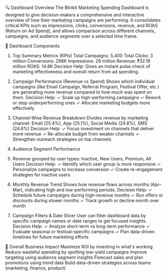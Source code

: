 🔍 Dashboard Overview 
The Blinkit Marketing Spending Dashboard is designed to give decision-makers a comprehensive and interactive overview of how their marketing campaigns are performing. It consolidates critical KPIs such as impressions, clicks, conversions, revenue, and ROAS (Return on Ad Spend), and allows comparison across different channels, campaigns, and audience segments over a selected time frame.

🧩 Dashboard Components
1. Top Summary Metrics (KPIs)
Total Campaigns: 5,400
Total Clicks: 3 million
Conversions: 298K
Impressions: 29 million
Revenue: ₹32.19 million
ROAS: 14.8K
Decision Help: Gives an instant pulse check of marketing effectiveness and overall return from ad spending.

2. Campaign Performance (Revenue vs Spend)
Shows which individual campaigns (like Email Campaign, Referral Program, Festival Offer, etc.) are generating more revenue compared to how much was spent on them.
Decision Help:
✓ Scale up high-performing campaigns
✓ Rework or stop underperforming ones
✓ Allocate marketing budgets more effectively

3. Channel-Wise Revenue Breakdown
Divides revenue by marketing channel:
Email (25.4%), App (25.1%), Social Media (24.8%), SMS (24.6%)
Decision Help:
✓ Focus investment on channels that deliver more revenue
✓ Re-allocate budget from weaker channels
✓ Strengthen outreach strategies on top channels

4. Audience Segment Performance
5. Revenue grouped by user types:
Inactive, New Users, Premium, All Users
Decision Help:
✓ Identify which user group is more responsive
✓ Personalize campaigns to increase conversion
✓ Create re-engagement strategies for inactive users

5. Monthly Revenue Trend
Shows how revenue flows across months (Apr–Mar), indicating high and low-performing periods.
Decision Help:
✓ Schedule future campaigns during high-revenue months
✓ Run offers or discounts during slower months
✓ Track growth or decline month over month

6. Campaign Filters & Date Slicer
User can filter dashboard data by specific campaign names or date ranges to get focused insights.
Decision Help:
✓ Analyze short-term vs long-term performance
✓ Evaluate seasonal or festival-specific campaigns
✓ Plan data-driven timelines for future marketing efforts

🎯 Overall Business Impact
Maximize ROI by investing in what's working
Reduce wasteful spending by spotting low-yield campaigns
Improve targeting using audience segment insights
Forecast sales and plan promotions using trend data
Build data-driven strategies across teams (marketing, finance, product)
